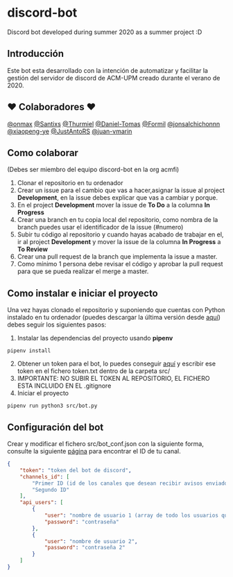 # discord-bot
Discord bot developed during summer 2020 as a summer project :D

## Introducción
Este bot esta desarrollado con la intención de automatizar y facilitar la gestión del servidor de discord de ACM-UPM creado durante el verano de 2020.

## :heart: Colaboradores :heart:
[@onmax](https://github.com/onmax)
[@Santixs](https://github.com/Santixs)
[@Thurmiel](https://github.com/Thurmiel)
[@Daniel-Tomas](https://github.com/Daniel-Tomas)
[@Formil](https://github.com/Formil)
[@jonsalchichonnn](https://github.com/jonsalchichonnn)
[@xiaopeng-ye](https://github.com/xiaopeng-ye)
[@JustAntoRS](https://github.com/JustAntoRS)
[@juan-vmarin](https://github.com/juan-vmarin)

## Como colaborar
(Debes ser miembro del equipo discord-bot en la org acmfi)
1. Clonar el repositorio en tu ordenador
2. Crear un issue para el cambio que vas a hacer,asignar la issue al project **Development**, en la issue debes explicar que vas a cambiar y porque.
3. En el project **Development** mover la issue de **To Do** a la columna **In Progress**
3. Crear una branch en tu copia local del repositorio, como nombra de la branch puedes usar el identificador de la issue (#numero) 
4. Subir tu código al repositorio y cuando hayas acabado de trabajar en el, ir al project **Development** y mover la issue de la columna **In Progress** a **To Review**
5. Crear una pull request de la branch que implementa la issue a master. 
6. Como mínimo 1 persona debe revisar el código y aprobar la pull request para que se pueda realizar el merge a master.

## Como instalar e iniciar el proyecto
Una vez hayas clonado el repositorio y suponiendo que cuentas con Python instalado en tu ordenador (puedes descargar la última versión desde [aquí](https://www.python.org/)) debes seguir los siguientes pasos:

1. Instalar las dependencias del proyecto usando **pipenv**
```
pipenv install
```
2. Obtener un token para el bot, lo puedes conseguir [aquí](https://discordapp.com/developers/applications/) y escribir ese token en el fichero token.txt dentro de la carpeta src/
3. IMPORTANTE: NO SUBIR EL TOKEN AL REPOSITORIO, EL FICHERO ESTA INCLUIDO EN EL .gitignore
4. Iniciar el proyecto 
```
pipenv run python3 src/bot.py
```

## Configuración del bot
Crear y modificar el fichero src/bot_conf.json con la siguiente forma, consulte la siguiente [página](https://support.discord.com/hc/es/articles/206346498--D%C3%B3nde-puedo-encontrar-mi-ID-de-usuario-servidor-mensaje-) para encontrar el ID de tu canal.

```json
{
    "token": "token del bot de discord",
    "channels_id": [
        "Primer ID (id de los canales que desean recibir avisos enviados por el canal de telegram)",
        "Segundo ID"
    ],
    "api_users": [
        {
            "user": "nombre de usuario 1 (array de todo los usuarios que puedan usar el API)",
            "password": "contraseña"
        },
        {
            "user": "nombre de usuario 2",
            "password": "contraseña 2"
        }
    ]
}
```




